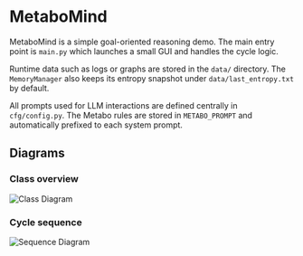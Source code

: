 # MetaboMind

MetaboMind is a simple goal-oriented reasoning demo. The main entry point is
`main.py` which launches a small GUI and handles the cycle logic.

Runtime data such as logs or graphs are stored in the `data/` directory.
The `MemoryManager` also keeps its entropy snapshot under
`data/last_entropy.txt` by default.

All prompts used for LLM interactions are defined centrally in `cfg/config.py`.
The Metabo rules are stored in `METABO_PROMPT` and automatically prefixed to
each system prompt.

## Diagrams

### Class overview

![Class Diagram](https://www.plantuml.com/plantuml/png/RP512i8m44NtFKKlq2j8GQIuA8AuwNACOnfC9pAPBdfxQMaqYTaD_tzctcTQBy0oJxPI5holUp0KHXIuk-EYBEvAvy3sGA2Hlvd9yP9gPn8aCOuwXlUuYrTyMbIhUY9jA6oymKiIOJ0q0EaBgn6zC8ZZQcMgc-QG44NpviLikPTIvkuVMXueCiKhjrHM-zUiW92P2NieMxhQ8ZtMNtq0)

### Cycle sequence

![Sequence Diagram](https://www.plantuml.com/plantuml/png/XP8nQyCm48Lt_OeZKpgqFq1329JIoHGA7JA9gtHr1F99IETI__j87j8uDcGJttjwUdVeM0IpZ4DGQ2Lc-2gKLQh8Mv-G1NO3Udv9qmwmG5VF2xKZmU_uEjb02_uUCNJ8sD-bTJJ4F6qfd_GJo8gF_CQzvsNSoVC9kV_8zan5CjQcgZM5vyFSIOFdD0e8_ObgO1R-ksd88vjX1iOsic_M9tNZQLSstj7Wo7f7PeYEzgiRDuDgw4bCNy7QjfXRGs5CvHnbRRnVGmjbgat8vAlqC1-TCv9z2YJbSHdy9LFHLl9rlvdA64GTYLtxB1S0)
